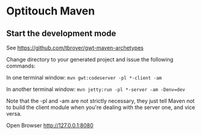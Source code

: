 # Optitouch Maven

## Start the development mode

See https://github.com/tbroyer/gwt-maven-archetypes

Change directory to your generated project and issue the following commands:

In one terminal window: `mvn gwt:codeserver -pl *-client -am`

In another terminal window: `mvn jetty:run -pl *-server -am -Denv=dev`

Note that the -pl and -am are not strictly necessary, they just tell Maven not to build the client module when you're dealing with the server one, and vice versa.

Open Browser http://127.0.0.1:8080